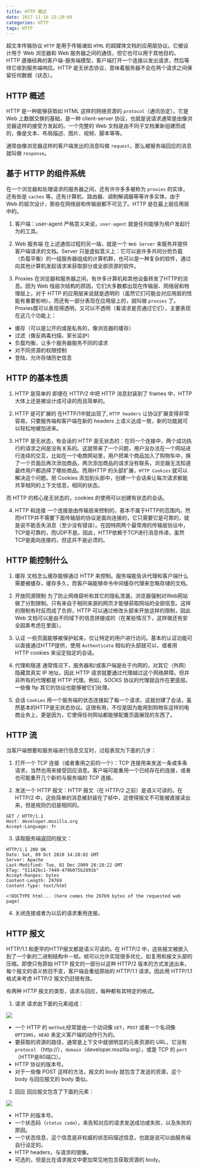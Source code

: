 ```yaml
---
title: HTTP 概述
date: 2017-11-16 15:29:09
categories: HTTP
tags: HTTP
---
```


超文本传输协议 `HTTP` 是用于传输诸如 `HTML` 的超媒体文档的应用层协议。它被设计用于 Web 浏览器和 Web 服务器之间的通信，但它也可以用于其他目的。HTTP 遵循经典的客户端-服务端模型，客户端打开一个连接以发出请求，然后等待它收到服务端响应。HTTP 是无状态协议，意味着服务器不会在两个请求之间保留任何数据（状态）。

<!-- more -->

## HTTP 概述
HTTP 是一种能够获取如 HTML 这样的网络资源的 `protocol`（通讯协定）。它是 Web 上数据交换的基础，是一种 client-server 协议，也就是说请求通常是由像浏览器这样的接受方发起的。一个完整的 Web 文档是由不同子文档重新组建而成的，像是文本、布局描述、图片、视频、脚本等等。

通常由像浏览器这样的客户端发出的消息叫做 `request`，那么被服务端回应的消息就叫做 `response`。

## 基于 HTTP 的组件系统
在一个浏览器和处理请求的服务器之间，还有许许多多被称为 `proxies` 的实体，还有些是 `caches` 等。还有计算机、路由器、调制解调器等等许多实体，由于 Web 的层次设计，那些在网络层和传输层都不可见了。HTTP 是在最上层应用层中的。

1. 客户端：user-agent
严格意义来说，`user-agent` 就是任何能够为用户发起行为的工具。

2. Web 服务端
在上述通信过程的另一端，就是一个 `Web Server` 来服务并提供客户端请求的文档。Server 只是虚拟意义上：它可以是许多共同分担负载（负载平衡）的一组服务器组成的计算机群，也可以是一种复杂的软件，通过向其他计算机发起请求来获取部分或全部资源的软件。

3. Proxies
在浏览器和服务器之间，有许多计算机和其他设备转发了HTTP的消息。因为 Web 栈层次结构的原因，它们大多数都出现在传输层、网络层和物理层上，对于 HTTP 的应用层来说就是透明的（虽然它们可能会对应用层的性能有重要影响）。而还有一部分表现在应用层上的，就叫做 `proxies` 了。Proxies既可以表现得透明，又可以不透明（看请求是否通过它们），主要表现在这几个功能上：
  - 缓存（可以是公开的或是私有的，像浏览器的缓存）
  - 过滤（像反病毒扫描，家长监护）
  - 负载均衡，让多个服务器服务不同的请求
  - 对不同资源的权限控制
  - 登陆，允许存储历史信息

## HTTP 的基本性质
1. HTTP 是简单的
即便在 HTTP/2 中把 HTTP 消息封装到了 frames 中，HTTP 大体上还是被设计成可读的而且简单的。

2. HTTP 是可扩展的
在HTTP/1中就出现了, `HTTP headers` 让协议扩展变得非常容易。只要服务端和客户端在新的 headers 上语义达成一致，新的功能就可以轻松地被加进来。

3. HTTP 是无状态，有会话的
HTTP 是无状态的：在同一个连接中，两个成功执行的请求之间是没有关系的。这就带来了一个问题，用户没办法在一个网站进行连续的交互，比如在一个电商网站里，用户把某个商品加入了购物车中，换了一个页面后再次添加商品，两次添加商品的请求没有联系，浏览器无法知道最终用户都选择了哪些商品。而用HTTP 的头部扩展，`HTTP Cookies` 就可以解决这个问题。把 Cookies 添加到头部中，创建一个会话来让每次请求都能共享相同的上下文信息，相同的状态。

而 HTTP 的核心是无状态的，cookies 的使用可以创建有状态的会话。

4. HTTP 和连接
一个连接是由传输层来控制的，基本不属于HTTP的范围内。然而HTTP并不需要下面传输层的协议是面向连接的，它只需要它是可靠的，就是说不能丢失消息（至少没有错误）。在因特网两个最常用的传输层协议中，TCP是可靠的，而UDP不是。因此，HTTP依赖于TCP进行消息传递，虽然TCP是面向连接的，但这并不是必须的。

## HTTP 能控制什么

1. 缓存
文档怎么缓存能够通过 HTTP 来控制。服务端能告诉代理和客户端什么需要被缓存，缓存多久，而客户端能够命令中间缓存代理来忽略存储的文档。

2. 开放同源限制
为了防止网络窥听和其它的隐私泄漏，浏览器强制对Web网站做了分割限制。只有来自于相同来源的网页才能够获取网站的全部信息。这样的限制有时反而成了负担，HTTP 可以通过修改头部来开放这样的限制，因此 Web 文档可以是由不同域下的信息拼接成的（在某些情况下，这样做还有安全因素考虑在里面）。

3. 认证
一些页面能够被保护起来，仅让特定的用户进行访问。基本的认证功能可以直接通过HTTP提供，使用 `Authenticate` 相似的头部就可以，或者用 HTTP cookies 来设定指定的会话。

4. 代理和隧道
通常情况下，服务器和/或客户端是处于内网的，对其它（外网）隐藏其真实 IP 地址。因此 HTTP 请求就要通过代理越过这个网络屏障。但并非所有的代理都是 HTTP 代理。例如，SOCKS 协议的代理就运作在更底层。一些像 ftp 其它的协议也能够被它们处理。

5. 会话
`Cookies` 用一个服务端的状态连接起了每一个请求。这就创建了会话，虽然基本的HTTP是无状态协议。这很有用，不仅是因为能用到购物车这样的电商业务上，更是因为，它使得任何网站都能够配置页面展现的东西了。

## HTTP 流

当客户端想要和服务端进行信息交互时，过程表现为下面的几步：

1. 打开一个 TCP 连接（或者重用之前的一个）：TCP 连接用来发送一条或多条请求，当然也用来接受回应消息。客户端可能重用一个已经存在的连接，或者也可能重开几个新的与服务端的 TCP 连接。

2. 发送一个 HTTP 报文：HTTP  报文（在 HTTP/2 之前）是语义可读的。在 HTTP/2 中，这些简单的消息被封装在了帧中，这使得报文不可能被直接读出来，但是规则仍旧是相同的。
```
GET / HTTP/1.1
Host: developer.mozilla.org
Accept-Language: fr
```

3. 读取服务端返回的报文：
```
HTTP/1.1 200 OK
Date: Sat, 09 Oct 2010 14:28:02 GMT
Server: Apache
Last-Modified: Tue, 01 Dec 2009 20:18:22 GMT
ETag: "51142bc1-7449-479b075b2891b"
Accept-Ranges: bytes
Content-Length: 29769
Content-Type: text/html

<!DOCTYPE html... (here comes the 29769 bytes of the requested web page)
```

4. 关闭连接或者为以后的请求重用连接。

## HTTP 报文

HTTP/1.1 和更早的HTTP报文都是语义可读的。在 HTTP/2 中，这些报文被嵌入到了一个新的二进制结构中－帧。帧可以允许实现很多优化，如复用和报文头部的压缩。即使只有原始 HTTP 报文的一部分以这种 HTTP/2 版本的方式发送出来，每个报文的语义依旧不变，客户端会重组原始的 HTTP/1.1 请求。因此用 HTTP/1.1 格式来考虑 HTTP/2 报文仍旧很有效。

有两种 HTTP 报文的类型，请求与回应，每种都有其特定的格式。

1. 请求
请求由下面的元素组成：
<img src="/images/HTTP_Request.png" />
  
  - 一个 HTTP 的 `method`,经常是由一个动词像 `GET`，`POST` 或者一个名词像 `OPTIONS`，`HEAD` 来定义客户端的动作行为的。
  - 要获取的资源的路径，通常是上下文中就很明显的元素资源的 URL，它没有 `protocol` （http://），`domain`（developer.mozilla.org），或是 TCP 的 `port`（HTTP是80端口）。
  - HTTP 协议的版本号。
  - 对于一些像 POST 这样的方法，报文的 body 就包含了发送的资源，这个 body 与回应报文的 body 类似。

2. 回应
回应报文包含了下面的元素：
<img src="/images/HTTP_Response.png" />

  - HTTP 的版本号。
  - 一个状态码（`status code`），来告知对应的请求发送成功或失败，以及失败的原因。
  - 一个状态信息，这个信息是非权威的状态码描述信息，也就是说可以由服务端自行设定的。
  - HTTP headers，与请求的很像。
  - 可选的，但是比在请求报文中更加常见地包含获取资源的 body。
